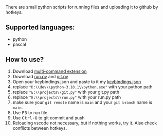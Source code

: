 There are small python scripts for running files
and uploading it to github by hotkeys.

## Supported languages:
- python
- pascal


## How to use?

1. Download [multi-command extension](https://marketplace.visualstudio.com/items?itemName=ryuta46.multi-command)
1. Download [run.py](run.py)
and [git.py](../git.py)
1. Open your keybindings.json and paste to it my
[keybindings.json](keybindings.json)
1. replace `"D:\\dev\\python-3.10.1\\python.exe"`
with your python path
1. replace `"E:\\projects\\git.py"`
with your  git.py path
1. replace `"E:\\projects\\run.py"`
with your  run.py path
1. make sure your `git remote` name is `main` and
your `git branch` name is `main`.
1. Use <kbd>F3</kbd> to run file
1. Use <kbd>Ctrl-G</kbd> to git commit and push
1. Reloading vscode not necessary,
but if nothing works, try it.
Also check conflicts between hotkeys.

